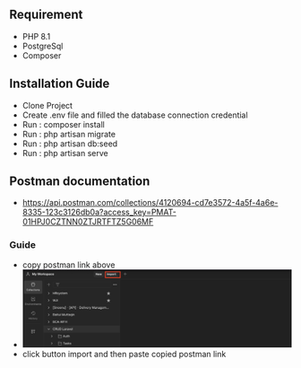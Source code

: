 ## Requirement

- PHP 8.1
- PostgreSql
- Composer

## Installation Guide

- Clone Project
- Create .env file and filled the database connection credential
- Run : composer install
- Run : php artisan migrate
- Run : php artisan db:seed
- Run : php artisan serve

## Postman documentation

- https://api.postman.com/collections/4120694-cd7e3572-4a5f-4a6e-8335-123c3126db0a?access_key=PMAT-01HPJ0CZTNN0ZTJRTFTZ5G06MF

### Guide

- copy postman link above
- ![alt text](image.png)
- click button import and then paste copied postman link
